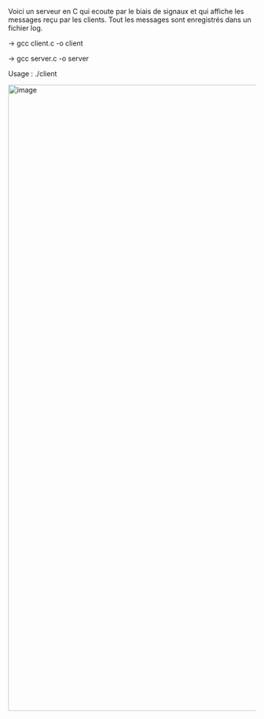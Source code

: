 Voici un serveur en C qui ecoute par le biais de signaux et qui affiche les messages reçu par les clients. Tout les messages sont enregistrés dans un fichier log. 

-> gcc client.c -o client

-> gcc server.c -o server

Usage : ./client <PID> <message>

<img width="1275" alt="image" src="https://github.com/user-attachments/assets/e319ae7f-12b5-4fad-b259-23b0765cd48b">


